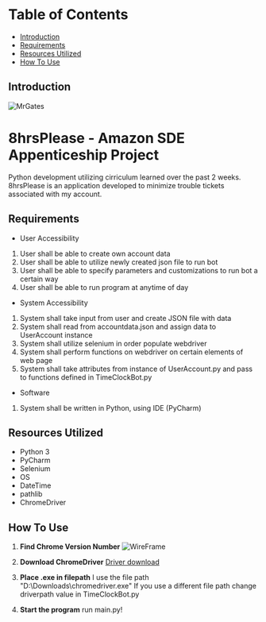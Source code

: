 
# Table of Contents
- [Introduction](#introduction)
- [Requirements](#requirements)
- [Resources Utilized](#resources-utilized)
- [How To Use](#how-to-use)


## Introduction
![MrGates](https://i.pinimg.com/originals/dc/ff/68/dcff6879a71fcfb100a7de1cf18f5803.jpg)
# 8hrsPlease - Amazon SDE Appenticeship Project
Python development utilizing cirriculum learned over the past 2 weeks. 8hrsPlease is an application developed to minimize trouble tickets associated with my account.

## Requirements

 - User Accessibility 
  1. User shall be able to create own account data
  2. User shall be able to utilize newly created json file to run bot
  3. User shall be able to specify parameters and customizations to run bot a certain way
  4. User shall be able to run program at anytime of day
  
 - System Accessibility 
  1. System shall take input from user and create JSON file with data
  2. System shall read from accountdata.json and assign data to UserAccount instance
  2. System shall utilize selenium in order populate webdriver
  3. System shall perform functions on webdriver on certain elements of web page
  4. System shall take attributes from instance of UserAccount.py and pass to functions defined in TimeClockBot.py
 - Software 
  1. System shall be written in Python, using IDE (PyCharm)

## Resources Utilized

 - Python 3
 - PyCharm
 - Selenium
 - OS
 - DateTime
 - pathlib
 - ChromeDriver

## How To Use
 1. **Find Chrome Version Number**
![WireFrame](https://i.imgur.com/isKnupy.jpg)

 2. **Download ChromeDriver** [Driver download](https://chromedriver.chromium.org/downloads)
 3. **Place .exe in filepath** I use the file path "D:\Downloads\chromedriver.exe" If you use a different file path change driverpath value in TimeClockBot.py
 4. **Start the program** run main.py!
